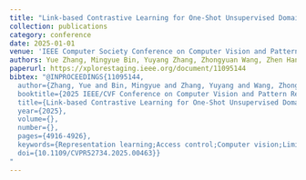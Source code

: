 ```yaml
---
title: "Link-based Contrastive Learning for One-Shot Unsupervised Domain Adaptation"
collection: publications
category: conference
date: 2025-01-01
venue: 'IEEE Computer Society Conference on Computer Vision and Pattern Recognition (CVPR)'
authors: Yue Zhang, Mingyue Bin, Yuyang Zhang, Zhongyuan Wang, Zhen Han, <b>Chao Liang</b>*
paperurl: https://xplorestaging.ieee.org/document/11095144
bibtex: "@INPROCEEDINGS{11095144,
  author={Zhang, Yue and Bin, Mingyue and Zhang, Yuyang and Wang, Zhongyuan and Han, Zhen and Liang, Chao},
  booktitle={2025 IEEE/CVF Conference on Computer Vision and Pattern Recognition (CVPR)}, 
  title={Link-based Contrastive Learning for One-Shot Unsupervised Domain Adaptation}, 
  year={2025},
  volume={},
  number={},
  pages={4916-4926},
  keywords={Representation learning;Access control;Computer vision;Limiting;Face recognition;Surveillance;Contrastive learning;Benchmark testing;Public security;Faces;single-shot;unsupervised domain adaptation;pseudo links;contrastive learning},
  doi={10.1109/CVPR52734.2025.00463}}
"
---
```

